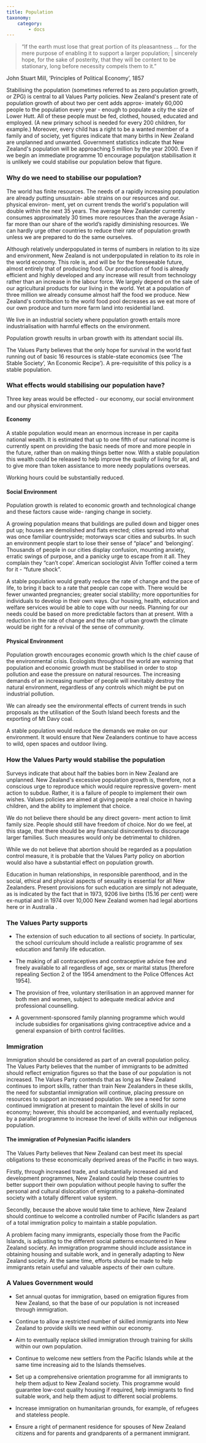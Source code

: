 ```yaml
---
title: Population
taxonomy:
    category:
        - docs
---
```


> “If the earth must lose that great portion of its pleasantness ... for the mere purpose of enabling it to support a larger population; | sincerely hope, for the sake of posterity, that they will be content to be stationary, long before necessity compels them to it.” 

John Stuart Mill, ‘Principles of Political Economy’, 1857 

Stabilising the population (sometimes referred to as zero population growth, or ZPG) is central to all Values Party policies. New Zealand's present rate of population growth of about two per cent adds approx- imately 60,000 people to the population every year - enough to populate a city the size of Lower Hutt. All of these people must be fed, clothed, housed, educated and employed. (A new primary school is needed for every 200 children, for example.) Moreover, every child has a right to be a wanted member of a family and of society, yet figures indicate that many births in New Zealand are unplanned and unwanted. Government statistics indicate that New Zealand's population will be approaching 5 million by the year 2000. Even if we begin an immediate programme 10 encourage populatjon stabilisation it is unlikely we could stabilise our population below that figure.

### Why do we need to stabilise our population? 

The world has finite resources. The needs of a rapidly increasing population are already putting unsustain- able strains on our resources and our. physical environ- ment, yet on current trends the world's population will double within the next 35 years. The average New Zealander currently consumes approximately 30 times more resources than the average Asian - far more than our share of the world’s rapidly diminishing resources. We can hardly urge other countries to reduce their rate of population growth unless we are prepared to do the same ourselves. 

Although relatively underpopulated in terms of numbers in relation to its size and environment, New Zealand is not underpopulated in relation to its role in the world economy. This role is, and will be for the foreseeable future, almost entirely that of producing food. Our production of food is already efficient and highly developed and any increase will result from technology rather than an increase in the labour force. We largely depend on the sale of our agricultural products for our living in the world. Yet at a population of three million we already consume almost half the food we produce. New Zealand's contribution to the world food pool decreases as we eat more of our own produce and turn more farm land into residential land. 

We live in an industrial society where population growth entails more industrialisation with harmful effects on the environment. 

Population growth results in urban growth with its attendant social ills. 

The Values Party believes that the only hope for survival in the world fast running out of basic 16 resources is stable-state economics (see ‘The Stable Society’, ‘An Economic Recipe’). A pre-requisitite of this policy is a stable population. 

### What effects would stabilising our population have? 

Three key areas would be effected - our economy, our social environment and our physical environment. 
#### Economy 

A stable population would mean an enormous increase in per capita national wealth. It is estimated that up to one fifth of our national income is currently spent on providing the basic needs of more and more people in the future, rather than on making things better now. With a stable population this wealth could be released to help improve the quality of living for all, and to give more than token assistance to more needy populations overseas. 

Working hours could be substantially reduced. 

#### Social Environment 

Population growth is related to economic growth and technological change and these factors cause wide- ranging change in society. 

A growing population means that buildings are pulled down and bigger ones put up; houses are demolished and flats erected; cities spread into what was once familiar countryside; motorways scar cities and suburbs. In such an environment people start to lose their sense of “place” and ‘belonging’. Thousands of people in our cities display confusion, mounting anxiety, erratic swings of purpose, and a panicky urge to escape from it all. They complain they “can’t cope’. American sociologist Alvin Toffler coined a term for it - “future shock”. 

A stable population would greatly reduce the rate of change and the pace of life, to bring it back to a rate that people can cope with. There would be fewer unwanted pregnancies; greater social stability; more opportunities for individuals to develop in their own ways. Our housing, health, education and welfare services would be able to cope with our needs. Planning for our needs could be based on more predictable factors than at present. With a reduction in the rate of change and the rate of urban growth the climate would be right for a revival of the sense of community.

#### Physical Environment 

Population growth encourages economic growth which Is the chief cause of the environmental crisis. Ecologists throughout the world are warning that population and economic growth must be stabilised in order to stop pollution and ease the pressure on natural resources. The increasing demands of an increasing number of people will inevitably destroy the natural environment, regardless of any controls which might be put on industrial pollution. 

We can already see the environmental effects of current trends in such proposals as the utilisation of the South Island beech forests and the exporting of Mt Davy coal. 

A stable population would reduce the demands we make on our environment. It would ensure that New Zealanders continue to have access to wild, open spaces and outdoor living. 

### How the Values Party would stabilise the population 

Surveys indicate that about half the babies born in New Zealand are unplanned. New Zealand's excessive population growth is, therefore, not a conscious urge to reproduce which would require repressive govern- ment action to subdue. Rather, it is a failure of people to implement their own wishes. Values policies are aimed at giving people a real choice in having children, and the ability to implement that choice. 

We do not believe there should be any direct govern- ment action to limit family size. People should still have freedom of choice. Nor do we feel, at this stage, that there should be any financial disincentives to discourage larger families. Such measures would only be detrimental to children. 

While we do not believe that abortion should be regarded as a population control measure, it is probable that the Values Party policy on abortion would also have a substantial effect on population growth. 

Education in human relationships, in responsible parenthood, and in the social, ethical and physical aspects of sexuality is essential for all New Zealanders. Present provisions for such education are simply not adequate, as is indicated by the fact that in 1973, 9206 live births (15.16 per cent) were ex-nuptial and in 1974 over 10,000 New Zealand women had legal abortions here or in Australia . 

### The Values Party supports  

* The extension of such education to all sections of society. In particular, the school curriculum should include a realistic programme of sex education and family life education. 

* The making of all contraceptives and contraceptive advice free and freely available to all regardless of age, sex or marital status [therefore repealing Section 2 of the 1954 amendment to the Police Offences Act 1954]. 

* The provision of free, voluntary sterilisation in an approved manner for both men and women, subject to adequate medical advice and professional counselling.

* A government-sponsored family planning programme which would include subsidies for organisations giving contraceptive advice and a general expansion of birth control facilities. 

### Immigration 

Immigration should be considered as part of an overall population policy. The Values Party believes that the number of immigrants to be admitted should reflect emigration figures so that the base of our population is not increased. The Values Party contends that as long as New Zealand continues to import skills, rather than train New Zealanders in these skills, the need for substantial immigration will continue, placing pressure on resources to support an increased population. We see a need for some continued immigration at present to maintain the level of skills in our economy; however, this should be accompanied, and eventually replaced, by a parallel programme to increase the level of skills within our indigenous population. 

#### The immigration of Polynesian Pacific islanders 

The Values Party believes that New Zealand can best meet its special obligations to these economically deprived areas of the Pacific in two ways. 

Firstly, through increased trade, and substantially increased aid and development programmes, New Zealand could help these countries to better support their own population without people having to suffer the personal and cultural dislocation of emigrating to a pakeha-dominated society with a totally different value system. 

Secondly, because the above would take time to achieve, New Zealand should continue to welcome a controlled number of Pacific Islanders as part of a total immigration policy to maintain a stable population. 

A problem facing many immigrants, especially those from the Pacific Islands, is adjusting to the different social patterns encountered in New Zealand society. An immigration programme should include assistance in obtaining housing and suitable work, and in generally adapting to New Zealand society. At the same time, efforts should be made to help immigrants retain useful and valuable aspects of their own culture. 

### A Values Government would 

* Set annual quotas for immigration, based on emigration figures from New Zealand, so that the base of our population is not increased through immigration. 

* Continue to allow a restricted number of skilled immigrants into New Zealand to provide skills we need within our economy. 

* Aim to eventually replace skilled immigration through training for skills within our own population. 

* Continue to welcome new settlers from the Pacific Islands while at the same time increasing aid to the Islands themselves. 

* Set up a comprehensive orientation programme for all immigrants to help them adjust to New Zealand society. This programme would guarantee low-cost quality housing if required, help immigrants to find suitable work, and help them adjust to different social problems. 

* lncrease immigration on humanitarian grounds, for example, of refugees and stateless people. 

* Ensure a right of permanent residence for spouses of New Zealand citizens and for parents and grandparents of a permanent immigrant.